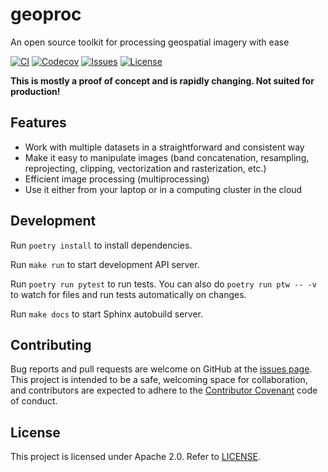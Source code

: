 # geoproc

An open source toolkit for processing geospatial imagery with ease

[![CI](https://github.com/munshkr/geoproc/actions/workflows/ci.yml/badge.svg)](https://github.com/munshkr/geoproc/actions/workflows/ci.yml)
[![Codecov](https://codecov.io/gh/munshkr/geoproc/branch/main/graph/badge.svg?token=OI1L05MO4Y)](https://codecov.io/gh/munshkr/geoproc)
[![Issues](https://img.shields.io/github/issues-closed/munshkr/geoproc)](https://github.com/munshkr/geoproc/issues)
[![License](https://img.shields.io/github/license/munshkr/geoproc)](https://github.com/munshkr/geoproc/blob/main/LICENSE)

**This is mostly a proof of concept and is rapidly changing. Not suited for production!**

## Features

* Work with multiple datasets in a straightforward and consistent way
* Make it easy to manipulate images (band concatenation, resampling,
  reprojecting, clipping, vectorization and rasterization, etc.)
* Efficient image processing (multiprocessing)
* Use it either from your laptop or in a computing cluster in the cloud

## Development

Run `poetry install` to install dependencies.

Run `make run` to start development API server.

Run `poetry run pytest` to run tests. You can also do `poetry run ptw -- -v` to
watch for files and run tests automatically on changes.

Run `make docs` to start Sphinx autobuild server.

## Contributing

Bug reports and pull requests are welcome on GitHub at the [issues
page](https://github.com/munshkr/geoproc/issues). This project is intended to be
a safe, welcoming space for collaboration, and contributors are expected to
adhere to the [Contributor Covenant](http://contributor-covenant.org) code of
conduct.

## License

This project is licensed under Apache 2.0. Refer to
[LICENSE](https://github.com/munshkr/geoproc/blob/main/LICENSE).
